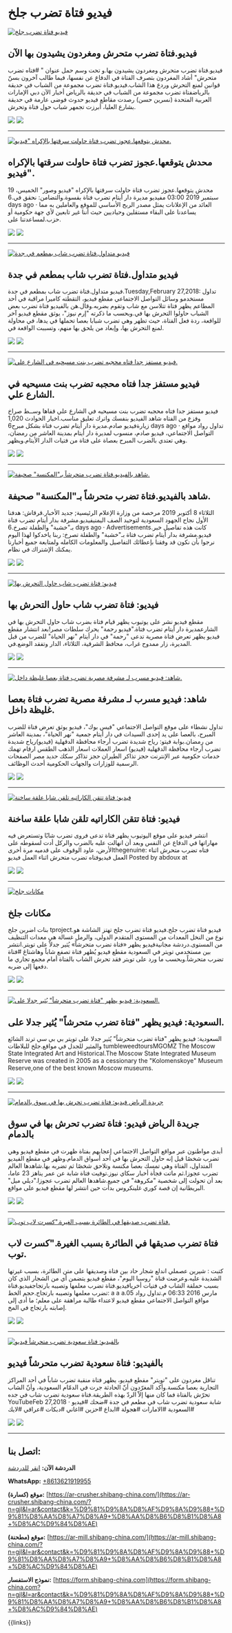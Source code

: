 # فيديو فتاة تضرب جلخ

<a href="https://swt.shibang-china.com/?n=gjl&l=ar&img&k=%D9%81%D9%8A%D8%AF%D9%8A%D9%88+%D9%81%D8%AA%D8%A7%D8%A9+%D8%AA%D8%B6%D8%B1%D8%A8+%D8%AC%D9%84%D8%AE" target="_blank">![فيديو فتاة تضرب جلخ](http://static.shibang-china.com/all-800x300/1121.jpg)</a>

## فيديو.فتاة تضرب متحرش ومغردون يشيدون بها الآن
فيديو.فتاة تضرب متحرش ومغردون يشيدون بها.و تحت وسم حمل عنوان " #فتاه تضرب متحرش" أشاد المغردون بتصرف الفتاة في الدفاع عن نفسها، فيما طالب آخرون بسنّ قوانين لمنع التحرش وردع هذا الشاب.فيديو.فتاة تضرب مجموعة من الشباب في حديقة بالرياضفتاة تضرب مجموعة من الشباب في حديقة بالرياض أخبار الآن دبي الإمارات العربية المتحدة (نسرين حسن) رصدت مقاطع فيديو حدوث فوضى عارمة في حديقة بشارع العليا، أبرزت تجمهر شباب حول فتاة وتحرش.


<a href="https://whatsapp.shibangsoft.com/WhatsApp.php" target="_blank" title="WhatsApp">![](http://static.shibang-china.com/icon/whatsapp.png)</a> <a href="https://swt.shibang-china.com/?n=gjl&l=ar&icon&k=%D9%81%D9%8A%D8%AF%D9%8A%D9%88+%D9%81%D8%AA%D8%A7%D8%A9+%D8%AA%D8%B6%D8%B1%D8%A8+%D8%AC%D9%84%D8%AE" target="_blank">![](http://static.shibang-china.com/icon/chat-ar.png)</a>

---

<a href="https://swt.shibang-china.com/?n=gjl&l=ar&img&k=%D9%81%D9%8A%D8%AF%D9%8A%D9%88+%D9%81%D8%AA%D8%A7%D8%A9+%D8%AA%D8%B6%D8%B1%D8%A8+%D8%AC%D9%84%D8%AE" target="_blank">![محدش يتوقعها.عجوز تضرب فتاة حاولت سرقتها بالإكراه "فيديو.](http://static.shibang-china.com/all-800x300/570.jpg)</a>

## محدش يتوقعها.عجوز تضرب فتاة حاولت سرقتها بالإكراه "فيديو.
محدش يتوقعها.عجوز تضرب فتاة حاولت سرقتها بالإكراه "فيديو وصور" الخميس، 19 سبتمبر 2019 03:00 مفيديو مديرة دار أيتام تضرب فتاة بقسوة.والتضامن: نحقق في.6 days ago · العائد من الإعلانات يمثل مصدر الربح الأساسي للموقع والعاملين به مما يساعدنا على البقاء مستقلين وحياديين حيث أننا غير تابعين لأي جهة حكومية أو حزب.لمساعدتنا على.


<a href="https://whatsapp.shibangsoft.com/WhatsApp.php" target="_blank" title="WhatsApp">![](http://static.shibang-china.com/icon/whatsapp.png)</a> <a href="https://swt.shibang-china.com/?n=gjl&l=ar&icon&k=%D9%81%D9%8A%D8%AF%D9%8A%D9%88+%D9%81%D8%AA%D8%A7%D8%A9+%D8%AA%D8%B6%D8%B1%D8%A8+%D8%AC%D9%84%D8%AE" target="_blank">![](http://static.shibang-china.com/icon/chat-ar.png)</a>

---

<a href="https://swt.shibang-china.com/?n=gjl&l=ar&img&k=%D9%81%D9%8A%D8%AF%D9%8A%D9%88+%D9%81%D8%AA%D8%A7%D8%A9+%D8%AA%D8%B6%D8%B1%D8%A8+%D8%AC%D9%84%D8%AE" target="_blank">![فيديو متداول.فتاة تضرب شاب بمطعم في جدة](http://static.shibang-china.com/all-800x300/166.jpg)</a>

## فيديو متداول.فتاة تضرب شاب بمطعم في جدة
فيديو متداول.فتاة تضرب شاب بمطعم في جدة.Tuesday,February 27,2018: تداول مستخدمو وسائل التواصل الاجتماعي مقطع فيديو، التقطته كاميرا مراقبة في أحد المطاعم يظهر فتاة تتلاسن مع شاب وتقوم بضربه.وقال.هن بالفيديو فتاة تضرب بعض الشباب حاولوا التحرش بها في.وبحسب ما ذكرته "إرم نيوز"، يوثق مقطع فيديو آخر للواقعة، ردة فعل الفتاة، حيث تظهر وهي تضرب شبابا بعصا تحملها في يدها، في محاولة لمنع التحرش بها، وإبعاد من يلحق بها منهم، وتسببت الواقعة في.


<a href="https://whatsapp.shibangsoft.com/WhatsApp.php" target="_blank" title="WhatsApp">![](http://static.shibang-china.com/icon/whatsapp.png)</a> <a href="https://swt.shibang-china.com/?n=gjl&l=ar&icon&k=%D9%81%D9%8A%D8%AF%D9%8A%D9%88+%D9%81%D8%AA%D8%A7%D8%A9+%D8%AA%D8%B6%D8%B1%D8%A8+%D8%AC%D9%84%D8%AE" target="_blank">![](http://static.shibang-china.com/icon/chat-ar.png)</a>

---

<a href="https://swt.shibang-china.com/?n=gjl&l=ar&img&k=%D9%81%D9%8A%D8%AF%D9%8A%D9%88+%D9%81%D8%AA%D8%A7%D8%A9+%D8%AA%D8%B6%D8%B1%D8%A8+%D8%AC%D9%84%D8%AE" target="_blank">![فيديو مستفز جدا فتاه محجبه تضرب بنت مسيحيه في الشارع علي.](http://static.shibang-china.com/all-800x300/656.jpg)</a>

## فيديو مستفز جدا فتاه محجبه تضرب بنت مسيحيه في الشارع علي.
فيديو مستفز جدا فتاه محجبه تضرب بنت مسيحيه في الشارع علي قفاها وســط صراخ وفزع من الفتاه شاهد الفيديو بنفسك واترك تعليق مناسب.اخبار الحوادث 1,020 زيارةفيديو صادم.مديرة دار أيتام تضرب فتاة بشكل مبرح6 days ago · تداول رواد مواقع التواصل الاجتماعي، فيديو صادم، منسوب لمديرة دار أيتام بمدينة العاشر من رمضان، وهي تعتدي بالضرب المبرح بعصاة على فتاة من فتيات الدار الأيتام.ويظهر.


<a href="https://whatsapp.shibangsoft.com/WhatsApp.php" target="_blank" title="WhatsApp">![](http://static.shibang-china.com/icon/whatsapp.png)</a> <a href="https://swt.shibang-china.com/?n=gjl&l=ar&icon&k=%D9%81%D9%8A%D8%AF%D9%8A%D9%88+%D9%81%D8%AA%D8%A7%D8%A9+%D8%AA%D8%B6%D8%B1%D8%A8+%D8%AC%D9%84%D8%AE" target="_blank">![](http://static.shibang-china.com/icon/chat-ar.png)</a>

---

<a href="https://swt.shibang-china.com/?n=gjl&l=ar&img&k=%D9%81%D9%8A%D8%AF%D9%8A%D9%88+%D9%81%D8%AA%D8%A7%D8%A9+%D8%AA%D8%B6%D8%B1%D8%A8+%D8%AC%D9%84%D8%AE" target="_blank">![شاهد بالفيديو.فتاة تضرب متحرشاً بـ"المكنسة" صحيفة.](http://static.shibang-china.com/all-800x300/648.jpg)</a>

## شاهد بالفيديو.فتاة تضرب متحرشاً بـ"المكنسة" صحيفة.
الثلاثاء 8 أكتوبر 2019 مرخصة من وزارة الإعلام الرئيسية; جديد الأخبار.قرقاش: هدفنا الأول نجاح الجهود السعودية لتوحيد الصف اليمنيفيديو.مشرفة بدار أيتام تضرب فتاة بـ"خشبة" والطفلة تصرخ.6 days ago · Advertisements.كانت هذه تفاصيل خبر فيديو.مشرفة بدار أيتام تضرب فتاة بـ"خشبة" والطفلة تصرخ: ربنا ياخدكوا لهذا اليوم نرجوا بأن نكون قد وفقنا بإعطائك التفاصيل والمعلومات الكامله ولمتابعة جميع أخبارنا يمكنك الإشتراك في نظام.


<a href="https://whatsapp.shibangsoft.com/WhatsApp.php" target="_blank" title="WhatsApp">![](http://static.shibang-china.com/icon/whatsapp.png)</a> <a href="https://swt.shibang-china.com/?n=gjl&l=ar&icon&k=%D9%81%D9%8A%D8%AF%D9%8A%D9%88+%D9%81%D8%AA%D8%A7%D8%A9+%D8%AA%D8%B6%D8%B1%D8%A8+%D8%AC%D9%84%D8%AE" target="_blank">![](http://static.shibang-china.com/icon/chat-ar.png)</a>

---

<a href="https://swt.shibang-china.com/?n=gjl&l=ar&img&k=%D9%81%D9%8A%D8%AF%D9%8A%D9%88+%D9%81%D8%AA%D8%A7%D8%A9+%D8%AA%D8%B6%D8%B1%D8%A8+%D8%AC%D9%84%D8%AE" target="_blank">![فيديو: فتاة تضرب شاب حاول التحرش بها](http://static.shibang-china.com/all-800x300/446.jpg)</a>

## فيديو: فتاة تضرب شاب حاول التحرش بها
مقطع فيديو نشر على يوتيوب يظهر قيام فتاة بضرب شاب حاول التحرش بها في الشارعمديرة دار أيتام تضرب فتاة."فيديو رحمة" يحرك سلطات مصر!بعد انتشار مقطع فيديو يظهر تعرض فتاة مصرية تدعى "رحمة" في دار أيتام "نهر الحياة" للضرب من قبل المديرة، زار ممدوح غراب، محافظ الشرقية، الثلاثاء، الدار وتفقد الوضع.في.


<a href="https://whatsapp.shibangsoft.com/WhatsApp.php" target="_blank" title="WhatsApp">![](http://static.shibang-china.com/icon/whatsapp.png)</a> <a href="https://swt.shibang-china.com/?n=gjl&l=ar&icon&k=%D9%81%D9%8A%D8%AF%D9%8A%D9%88+%D9%81%D8%AA%D8%A7%D8%A9+%D8%AA%D8%B6%D8%B1%D8%A8+%D8%AC%D9%84%D8%AE" target="_blank">![](http://static.shibang-china.com/icon/chat-ar.png)</a>

---

<a href="https://swt.shibang-china.com/?n=gjl&l=ar&img&k=%D9%81%D9%8A%D8%AF%D9%8A%D9%88+%D9%81%D8%AA%D8%A7%D8%A9+%D8%AA%D8%B6%D8%B1%D8%A8+%D8%AC%D9%84%D8%AE" target="_blank">![شاهد: فيديو مسرب لـ مشرفة مصرية تضرب فتاة بعصا غليظة داخل.](http://static.shibang-china.com/all-800x300/1491.jpg)</a>

## شاهد: فيديو مسرب لـ مشرفة مصرية تضرب فتاة بعصا غليظة داخل.
تداول نشطاء على موقع التواصل الاجتماعي "فيس بوك"، فيديو يوثق تعرض فتاة للضرب المبرح، بالعصا على يد إحدى السيدات في دار أيتام جمعية "نهر الحياة"، بمدينة العاشر من رمضان.بوابة فيتو: رياح شديدة تضرب أرجاء محافظة الدقهلية (فيديو)رياح شديدة تضرب أرجاء محافظة الدقهلية (فيديو) اسعار العملات اسعار الذهب الطقس ارقام تهمك خدمات حكومية عبر الإنترنت حجز تذاكر الطيران حجز تذاكر سكك حديد مصر الصفحات الرسمية للوزارات والجهات الحكومية أحدث الوظائف.


<a href="https://whatsapp.shibangsoft.com/WhatsApp.php" target="_blank" title="WhatsApp">![](http://static.shibang-china.com/icon/whatsapp.png)</a> <a href="https://swt.shibang-china.com/?n=gjl&l=ar&icon&k=%D9%81%D9%8A%D8%AF%D9%8A%D9%88+%D9%81%D8%AA%D8%A7%D8%A9+%D8%AA%D8%B6%D8%B1%D8%A8+%D8%AC%D9%84%D8%AE" target="_blank">![](http://static.shibang-china.com/icon/chat-ar.png)</a>

---

<a href="https://swt.shibang-china.com/?n=gjl&l=ar&img&k=%D9%81%D9%8A%D8%AF%D9%8A%D9%88+%D9%81%D8%AA%D8%A7%D8%A9+%D8%AA%D8%B6%D8%B1%D8%A8+%D8%AC%D9%84%D8%AE" target="_blank">![فيديو: فتاة تتقن الكاراتيه تلقن شابا علقة ساخنة](http://static.shibang-china.com/all-800x300/329.jpg)</a>

## فيديو: فتاة تتقن الكاراتيه تلقن شابا علقة ساخنة
انتشر فيديو على موقع اليوتيوب يظهر فتاة تدعى فروى تضرب شابًا وتستعرض فيه مهاراتها في الدفاع عن النفس وبعد أن انهالت عليه بالضرب والركل أدت لسقوطه على الأرض، عاود الوقوف على قدميه مرة أخرىthegenuine: فتاه تضرب متحرش اثناء العمل فيديوفتاه تضرب متحرش اثناء العمل فيديو Posted by abdoux at


<a href="https://whatsapp.shibangsoft.com/WhatsApp.php" target="_blank" title="WhatsApp">![](http://static.shibang-china.com/icon/whatsapp.png)</a> <a href="https://swt.shibang-china.com/?n=gjl&l=ar&icon&k=%D9%81%D9%8A%D8%AF%D9%8A%D9%88+%D9%81%D8%AA%D8%A7%D8%A9+%D8%AA%D8%B6%D8%B1%D8%A8+%D8%AC%D9%84%D8%AE" target="_blank">![](http://static.shibang-china.com/icon/chat-ar.png)</a>

---

<a href="https://swt.shibang-china.com/?n=gjl&l=ar&img&k=%D9%81%D9%8A%D8%AF%D9%8A%D9%88+%D9%81%D8%AA%D8%A7%D8%A9+%D8%AA%D8%B6%D8%B1%D8%A8+%D8%AC%D9%84%D8%AE" target="_blank">![مكانات جلخ](http://static.shibang-china.com/all-800x300/352.jpg)</a>

## مكانات جلخ
بنات اضربن جلخ tproject.فيديو فتاة تضرب جلخ.فيديو فتاة تضرب جلخ تهتز الشاشة هو نوع من النخل المعدات من المستوى المتقدم الدولى، والرمل غسالة هي معدات التنظيف من المستوى.دردشة مجانيةفيديو يظهر «فتاة تضرب متحرشاً» يُثير جدلاً على تويتر.انتشر بين مستخدمي تويتر في السعودية مقطع فيديو يُظهر فتاة تصفع شاباً وهاشتاغ #فتاة تضرب متحرشاً.وبحسب ما ورد على تويتر فقد تحرش الشاب بالفتاة أمام مجمع تجاري ما دفعها إلى ضربه.


<a href="https://whatsapp.shibangsoft.com/WhatsApp.php" target="_blank" title="WhatsApp">![](http://static.shibang-china.com/icon/whatsapp.png)</a> <a href="https://swt.shibang-china.com/?n=gjl&l=ar&icon&k=%D9%81%D9%8A%D8%AF%D9%8A%D9%88+%D9%81%D8%AA%D8%A7%D8%A9+%D8%AA%D8%B6%D8%B1%D8%A8+%D8%AC%D9%84%D8%AE" target="_blank">![](http://static.shibang-china.com/icon/chat-ar.png)</a>

---

<a href="https://swt.shibang-china.com/?n=gjl&l=ar&img&k=%D9%81%D9%8A%D8%AF%D9%8A%D9%88+%D9%81%D8%AA%D8%A7%D8%A9+%D8%AA%D8%B6%D8%B1%D8%A8+%D8%AC%D9%84%D8%AE" target="_blank">![السعودية: فيديو يظهر "فتاة تضرب متحرشاً" يُثير جدلا على.](http://static.shibang-china.com/all-800x300/1306.jpg)</a>

## السعودية: فيديو يظهر "فتاة تضرب متحرشاً" يُثير جدلا على.
السعودية: فيديو يظهر "فتاة تضرب متحرشاً" يُثير جدلا على تويتر بي بي سي ترند الشائع والمثير للجدل في مواقع.جلخ للبلاطات tumbleweedtoursMGOMZ The Moscow State Integrated Art and Historical.The Moscow State Integrated Museum Reserve was created in 2005 as a cessionary the "Kolomenskoye" Museum Reserve,one of the best known Moscow museums.


<a href="https://whatsapp.shibangsoft.com/WhatsApp.php" target="_blank" title="WhatsApp">![](http://static.shibang-china.com/icon/whatsapp.png)</a> <a href="https://swt.shibang-china.com/?n=gjl&l=ar&icon&k=%D9%81%D9%8A%D8%AF%D9%8A%D9%88+%D9%81%D8%AA%D8%A7%D8%A9+%D8%AA%D8%B6%D8%B1%D8%A8+%D8%AC%D9%84%D8%AE" target="_blank">![](http://static.shibang-china.com/icon/chat-ar.png)</a>

---

<a href="https://swt.shibang-china.com/?n=gjl&l=ar&img&k=%D9%81%D9%8A%D8%AF%D9%8A%D9%88+%D9%81%D8%AA%D8%A7%D8%A9+%D8%AA%D8%B6%D8%B1%D8%A8+%D8%AC%D9%84%D8%AE" target="_blank">![جريدة الرياض فيديو: فتاة تضرب تحرش بها في سوق بالدمام](http://static.shibang-china.com/all-800x300/927.jpg)</a>

## جريدة الرياض فيديو: فتاة تضرب تحرش بها في سوق بالدمام
أبدى مواطنون عبر مواقع التواصل الاجتماعي إعجابهم بفتاة ظهرت في مقطع فيديو وهي تضرب شخصًا قيل إنه حاول التحرش بها في أحد أسواق الدمام.وظهر في مقطع الفيديو المتداول، الفتاة وهي تمسك بعصا مكنسة وتلاحق شخصًا ثم تضربه بها.شاهدها العالم تضرب عجوزا.ثم ماتت فجأة أخبار سكاي نيوز.توفيت فتاة شابة عن عمر يناهز 23 عاما، بعد أن تحولت إلى شخصية "مكروهة" في جميع.شاهدها العالم تضرب عجوزا."ديلي ميل" البريطانية إن قصة كوري غلينكروس بدأت حين انتشر لها مقطع فيديو على مواقع.


<a href="https://whatsapp.shibangsoft.com/WhatsApp.php" target="_blank" title="WhatsApp">![](http://static.shibang-china.com/icon/whatsapp.png)</a> <a href="https://swt.shibang-china.com/?n=gjl&l=ar&icon&k=%D9%81%D9%8A%D8%AF%D9%8A%D9%88+%D9%81%D8%AA%D8%A7%D8%A9+%D8%AA%D8%B6%D8%B1%D8%A8+%D8%AC%D9%84%D8%AE" target="_blank">![](http://static.shibang-china.com/icon/chat-ar.png)</a>

---

<a href="https://swt.shibang-china.com/?n=gjl&l=ar&img&k=%D9%81%D9%8A%D8%AF%D9%8A%D9%88+%D9%81%D8%AA%D8%A7%D8%A9+%D8%AA%D8%B6%D8%B1%D8%A8+%D8%AC%D9%84%D8%AE" target="_blank">![فتاة تضرب صديقها في الطائرة بسبب الغيرة."كسرت لاب توب.](http://static.shibang-china.com/all-800x300/922.jpg)</a>

## فتاة تضرب صديقها في الطائرة بسبب الغيرة."كسرت لاب توب.
كتبت : شيرين عصملي اندلع شجار حاد بين فتاة وصديقها على متن الطائرة، بسبب غيرتها الشديدة عليه.وعرضت قناة "روسيا اليوم"، مقطع فيديو يتضمن أي من الشجار الذي كان بسبب حملقة الشاب في فتيات أخريافيديو.فتاة تضرب معلمها وتصيبه بارتجاجفيديو.فتاة تضرب معلمها وتصيبه بارتجاج.حجم الخط: a a a.05 مارس 2016 06:33 م.تداول رواد مواقع التواصل الاجتماعي مقطع فيديو لاعتداء طالبة مراهقة على معلم؛ ما أدى إلى إصابته بارتجاج في المخ.


<a href="https://whatsapp.shibangsoft.com/WhatsApp.php" target="_blank" title="WhatsApp">![](http://static.shibang-china.com/icon/whatsapp.png)</a> <a href="https://swt.shibang-china.com/?n=gjl&l=ar&icon&k=%D9%81%D9%8A%D8%AF%D9%8A%D9%88+%D9%81%D8%AA%D8%A7%D8%A9+%D8%AA%D8%B6%D8%B1%D8%A8+%D8%AC%D9%84%D8%AE" target="_blank">![](http://static.shibang-china.com/icon/chat-ar.png)</a>

---

<a href="https://swt.shibang-china.com/?n=gjl&l=ar&img&k=%D9%81%D9%8A%D8%AF%D9%8A%D9%88+%D9%81%D8%AA%D8%A7%D8%A9+%D8%AA%D8%B6%D8%B1%D8%A8+%D8%AC%D9%84%D8%AE" target="_blank">![بالفيديو: فتاة سعودية تضرب متحرشاً فيديو](http://static.shibang-china.com/all-800x300/763.jpg)</a>

## بالفيديو: فتاة سعودية تضرب متحرشاً فيديو
تناقل مغردون على "تويتر" مقطع فيديو، يظهر فتاة منقبة تضرب شاباً في أحد المراكز التجارية بعصا مكنسة.وأكد المغرّدون أنّ الحادثة جرت في الدمّام السعودية، وأنّ الشاب تحرّش بالفتاة فما كان منها إلاّ الردّ بهذه الطريقة.‫فتاة سعودية تضرب شاب في جده‬‎ YouTubeFeb 27,2018 · شابة سعودية تضرب شاب في مطعم في جدة #ضحك #فيديو #السعودية #الامارات #هجولة #ابداع #حزين #اغاني #دبكات #عراقي #لايك


<a href="https://whatsapp.shibangsoft.com/WhatsApp.php" target="_blank" title="WhatsApp">![](http://static.shibang-china.com/icon/whatsapp.png)</a> <a href="https://swt.shibang-china.com/?n=gjl&l=ar&icon&k=%D9%81%D9%8A%D8%AF%D9%8A%D9%88+%D9%81%D8%AA%D8%A7%D8%A9+%D8%AA%D8%B6%D8%B1%D8%A8+%D8%AC%D9%84%D8%AE" target="_blank">![](http://static.shibang-china.com/icon/chat-ar.png)</a>

---
## اتصل بنا:

**الدردشة الآن:** [انقر للدردشة](https://swt.shibang-china.com?n=gjl&l=ar&contact&k=%D9%81%D9%8A%D8%AF%D9%8A%D9%88+%D9%81%D8%AA%D8%A7%D8%A9+%D8%AA%D8%B6%D8%B1%D8%A8+%D8%AC%D9%84%D8%AE)

**WhatsApp:**  [+8613621919955](https://whatsapp.shibangsoft.com/WhatsApp.php)

**موقع (كسارة):** [https://ar-crusher.shibang-china.com/](https://ar-crusher.shibang-china.com/?n=gjl&l=ar&contact&k=%D9%81%D9%8A%D8%AF%D9%8A%D9%88+%D9%81%D8%AA%D8%A7%D8%A9+%D8%AA%D8%B6%D8%B1%D8%A8+%D8%AC%D9%84%D8%AE)

**موقع (مطحنة):** [https://ar-mill.shibang-china.com/](https://ar-mill.shibang-china.com/?n=gjl&l=ar&contact&k=%D9%81%D9%8A%D8%AF%D9%8A%D9%88+%D9%81%D8%AA%D8%A7%D8%A9+%D8%AA%D8%B6%D8%B1%D8%A8+%D8%AC%D9%84%D8%AE)

**نموذج الاستفسار:** [https://form.shibang-china.com](https://form.shibang-china.com?n=gjl&l=ar&contact&k=%D9%81%D9%8A%D8%AF%D9%8A%D9%88+%D9%81%D8%AA%D8%A7%D8%A9+%D8%AA%D8%B6%D8%B1%D8%A8+%D8%AC%D9%84%D8%AE)

{{links}}